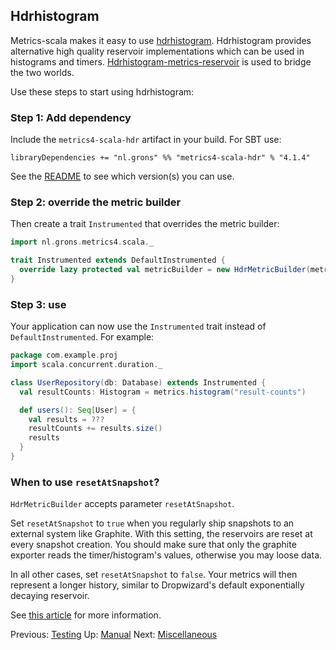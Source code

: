 ## Hdrhistogram

Metrics-scala makes it easy to use [hdrhistogram](http://hdrhistogram.org/). Hdrhistogram provides
alternative high quality reservoir implementations which can be used in histograms and timers.
[Hdrhistogram-metrics-reservoir](https://bitbucket.org/marshallpierce/hdrhistogram-metrics-reservoir)
is used to bridge the two worlds.

Use these steps to start using hdrhistogram:

### Step 1: Add dependency

Include the `metrics4-scala-hdr` artifact in your build. For SBT use:

```
libraryDependencies += "nl.grons" %% "metrics4-scala-hdr" % "4.1.4"
```

See the [README](/README.md) to see which version(s) you can use.

### Step 2: override the metric builder

Then create a trait `Instrumented` that overrides the metric builder:

```scala
import nl.grons.metrics4.scala._

trait Instrumented extends DefaultInstrumented {
  override lazy protected val metricBuilder = new HdrMetricBuilder(metricBaseName, metricRegistry, resetAtSnapshot = false)
}
```

### Step 3: use

Your application can now use the `Instrumented` trait instead of `DefaultInstrumented`. For example:

```scala
package com.example.proj
import scala.concurrent.duration._

class UserRepository(db: Database) extends Instrumented {
  val resultCounts: Histogram = metrics.histogram("result-counts")

  def users(): Seq[User] = {
    val results = ???
    resultCounts += results.size()
    results
  }
}
```

### When to use `resetAtSnapshot`?

`HdrMetricBuilder` accepts parameter `resetAtSnapshot`.

Set `resetAtSnapshot` to `true` when you regularly ship snapshots to an external system like Graphite. With this
setting, the reservoirs are reset at every snapshot creation. You should make sure that only the graphite exporter
reads the timer/histogram's values, otherwise you may loose data.

In all other cases, set `resetAtSnapshot` to `false`. Your metrics will then represent a longer history, similar
to Dropwizard's default exponentially decaying reservoir.

See [this article](http://taint.org/2014/01/16/145944a.html) for more information.


Previous: [Testing](Testing.md) Up: [Manual](Manual.md) Next: [Miscellaneous](Miscellaneous.md)
